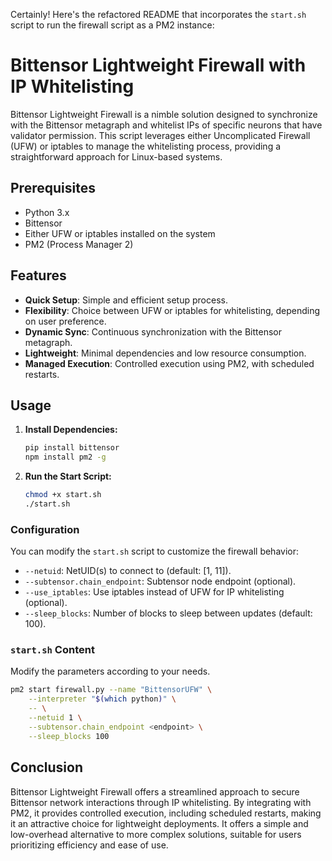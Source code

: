 Certainly! Here's the refactored README that incorporates the `start.sh` script to run the firewall script as a PM2 instance:

# Bittensor Lightweight Firewall with IP Whitelisting

Bittensor Lightweight Firewall is a nimble solution designed to synchronize with the Bittensor metagraph and whitelist IPs of specific neurons that have validator permission. This script leverages either Uncomplicated Firewall (UFW) or iptables to manage the whitelisting process, providing a straightforward approach for Linux-based systems.

## Prerequisites

- Python 3.x
- Bittensor
- Either UFW or iptables installed on the system
- PM2 (Process Manager 2)

## Features

- **Quick Setup**: Simple and efficient setup process.
- **Flexibility**: Choice between UFW or iptables for whitelisting, depending on user preference.
- **Dynamic Sync**: Continuous synchronization with the Bittensor metagraph.
- **Lightweight**: Minimal dependencies and low resource consumption.
- **Managed Execution**: Controlled execution using PM2, with scheduled restarts.

## Usage

1. **Install Dependencies:**
    ```bash
    pip install bittensor
    npm install pm2 -g
    ```

2. **Run the Start Script:**
    ```bash
    chmod +x start.sh
    ./start.sh
    ```

### Configuration

You can modify the `start.sh` script to customize the firewall behavior:

- `--netuid`: NetUID(s) to connect to (default: [1, 11]).
- `--subtensor.chain_endpoint`: Subtensor node endpoint (optional).
- `--use_iptables`: Use iptables instead of UFW for IP whitelisting (optional).
- `--sleep_blocks`: Number of blocks to sleep between updates (default: 100).

### `start.sh` Content

Modify the parameters according to your needs.

```bash
pm2 start firewall.py --name "BittensorUFW" \
    --interpreter "$(which python)" \
    -- \
    --netuid 1 \
    --subtensor.chain_endpoint <endpoint> \
    --sleep_blocks 100
```

## Conclusion

Bittensor Lightweight Firewall offers a streamlined approach to secure Bittensor network interactions through IP whitelisting. By integrating with PM2, it provides controlled execution, including scheduled restarts, making it an attractive choice for lightweight deployments. It offers a simple and low-overhead alternative to more complex solutions, suitable for users prioritizing efficiency and ease of use.
